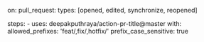 on:
  pull_request:
    types: [opened, edited, synchronize, reopened]
    
  steps:
    - uses: deepakputhraya/action-pr-title@master
      with:
        allowed_prefixes: 'feat/,fix/,hotfix/'
        prefix_case_sensitive: true
